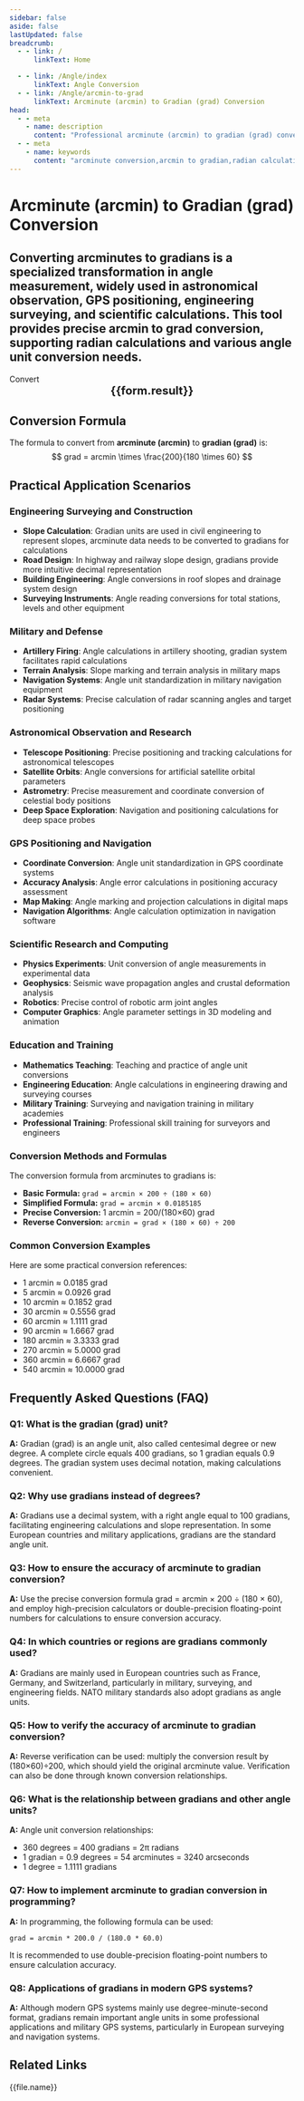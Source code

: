 ```yaml
---
sidebar: false
aside: false
lastUpdated: false
breadcrumb:
  - - link: /
      linkText: Home

  - - link: /Angle/index
      linkText: Angle Conversion
  - - link: /Angle/arcmin-to-grad
      linkText: Arcminute (arcmin) to Gradian (grad) Conversion
head:
  - - meta
    - name: description
      content: "Professional arcminute (arcmin) to gradian (grad) conversion tool, supporting radian calculations and angle unit conversions. Suitable for astronomical observations, GPS positioning, engineering surveying, and other scenarios, providing precise angle conversion formulas and practical guides."
  - - meta
    - name: keywords
      content: "arcminute conversion,arcmin to gradian,radian calculation formula,angle unit conversion,arcminute equals how many degrees,astronomical observation,GPS positioning,engineering surveying,angle calculator,radians to degrees"
---
```

# Arcminute (arcmin) to Gradian (grad) Conversion

Converting arcminutes to gradians is a specialized transformation in angle measurement, widely used in astronomical observation, GPS positioning, engineering surveying, and scientific calculations. This tool provides precise arcmin to grad conversion, supporting radian calculations and various angle unit conversion needs.
---
<script setup>
import { onMounted, reactive, inject, ref } from 'vue'
import { NButton, NForm, NFormItem, NInput, NInputNumber, NSelect, NCard, useMessage,NGrid ,NGi } from 'naive-ui'
import { defineClientComponent } from 'vitepress'
import { Angle } from '../files';
const convert = inject('convert')
const seoKey = ['radian calculation formula','radian formula','radian calculation','radian unit','rad to degree conversion','radian unit','how many degrees in one radian','radian to degree conversion','what unit is rad','radian to degree system conversion','radian system','radian and degree conversion','radians','radians to degrees','radian to degree','radian','rad','unit after minute','what unit is arcmin','arcminute equals how many degrees','arcminute','degree minute','arcmin']
const form = reactive({
  number: null,
  result: '',
  title: 'Arcminute to Gradian Converter',
})

const convertHandler = () => {
  if (form.number !== null && !isNaN(form.number)) {
    const convertedValue = parseFloat(form.number) * 200 / (180 * 60)
    form.result = `${form.number}arcmin = ${convertedValue.toFixed(4)}grad`
  } else {
    form.result = 'Please enter a valid number.'
  }
}
</script>

<n-card title="Arcminute to Gradian Converter" embedded :bordered="false" hoverable>
  <n-form size="large" :model="form">
    <n-form-item label="Arcminute (arcmin)">
      <n-input-number v-model:value="form.number" placeholder="Enter arcminutes" style="width: 100%" />
    </n-form-item>
    <n-form-item>
      <n-button type="info" @click="convertHandler" block>Convert</n-button>
    </n-form-item>
  </n-form>

  <n-card embedded :bordered="false" hoverable style="margin-top: 16px;">
    <template #header>
      <div style="text-align:center;font-size:16px;color:#666;">
        {{form.title}}
      </div>
    </template>
    <div style="text-align:center;font-size:20px;">
      <strong>{{form.result}}</strong>
    </div>
    <template #footer>
      <div style="text-align:center;font-size:12px;color:#999;">
        <span v-for="(keyword, index) in seoKey" :key="index">
          {{keyword}}<span v-if="index < seoKey.length - 1"> | </span>
        </span>
      </div>
    </template>
  </n-card>
</n-card>

## Conversion Formula

The formula to convert from **arcminute (arcmin)** to **gradian (grad)** is:
$$ grad = arcmin \times \frac{200}{180 \times 60} $$

## Practical Application Scenarios

### Engineering Surveying and Construction

* **Slope Calculation**: Gradian units are used in civil engineering to represent slopes, arcminute data needs to be converted to gradians for calculations
* **Road Design**: In highway and railway slope design, gradians provide more intuitive decimal representation
* **Building Engineering**: Angle conversions in roof slopes and drainage system design
* **Surveying Instruments**: Angle reading conversions for total stations, levels and other equipment

### Military and Defense

* **Artillery Firing**: Angle calculations in artillery shooting, gradian system facilitates rapid calculations
* **Terrain Analysis**: Slope marking and terrain analysis in military maps
* **Navigation Systems**: Angle unit standardization in military navigation equipment
* **Radar Systems**: Precise calculation of radar scanning angles and target positioning

### Astronomical Observation and Research

* **Telescope Positioning**: Precise positioning and tracking calculations for astronomical telescopes
* **Satellite Orbits**: Angle conversions for artificial satellite orbital parameters
* **Astrometry**: Precise measurement and coordinate conversion of celestial body positions
* **Deep Space Exploration**: Navigation and positioning calculations for deep space probes

### GPS Positioning and Navigation

* **Coordinate Conversion**: Angle unit standardization in GPS coordinate systems
* **Accuracy Analysis**: Angle error calculations in positioning accuracy assessment
* **Map Making**: Angle marking and projection calculations in digital maps
* **Navigation Algorithms**: Angle calculation optimization in navigation software

### Scientific Research and Computing

* **Physics Experiments**: Unit conversion of angle measurements in experimental data
* **Geophysics**: Seismic wave propagation angles and crustal deformation analysis
* **Robotics**: Precise control of robotic arm joint angles
* **Computer Graphics**: Angle parameter settings in 3D modeling and animation

### Education and Training

* **Mathematics Teaching**: Teaching and practice of angle unit conversions
* **Engineering Education**: Angle calculations in engineering drawing and surveying courses
* **Military Training**: Surveying and navigation training in military academies
* **Professional Training**: Professional skill training for surveyors and engineers

### Conversion Methods and Formulas

The conversion formula from arcminutes to gradians is:

- **Basic Formula:** `grad = arcmin × 200 ÷ (180 × 60)`
- **Simplified Formula:** `grad = arcmin × 0.0185185`
- **Precise Conversion:** 1 arcmin = 200/(180×60) grad
- **Reverse Conversion:** `arcmin = grad × (180 × 60) ÷ 200`

### Common Conversion Examples

Here are some practical conversion references:

- 1 arcmin ≈ 0.0185 grad
- 5 arcmin ≈ 0.0926 grad
- 10 arcmin ≈ 0.1852 grad
- 30 arcmin ≈ 0.5556 grad
- 60 arcmin ≈ 1.1111 grad
- 90 arcmin ≈ 1.6667 grad
- 180 arcmin ≈ 3.3333 grad
- 270 arcmin ≈ 5.0000 grad
- 360 arcmin ≈ 6.6667 grad
- 540 arcmin ≈ 10.0000 grad

## Frequently Asked Questions (FAQ)

### Q1: What is the gradian (grad) unit?
**A:** Gradian (grad) is an angle unit, also called centesimal degree or new degree. A complete circle equals 400 gradians, so 1 gradian equals 0.9 degrees. The gradian system uses decimal notation, making calculations convenient.

### Q2: Why use gradians instead of degrees?
**A:** Gradians use a decimal system, with a right angle equal to 100 gradians, facilitating engineering calculations and slope representation. In some European countries and military applications, gradians are the standard angle unit.

### Q3: How to ensure the accuracy of arcminute to gradian conversion?
**A:** Use the precise conversion formula grad = arcmin × 200 ÷ (180 × 60), and employ high-precision calculators or double-precision floating-point numbers for calculations to ensure conversion accuracy.

### Q4: In which countries or regions are gradians commonly used?
**A:** Gradians are mainly used in European countries such as France, Germany, and Switzerland, particularly in military, surveying, and engineering fields. NATO military standards also adopt gradians as angle units.

### Q5: How to verify the accuracy of arcminute to gradian conversion?
**A:** Reverse verification can be used: multiply the conversion result by (180×60)÷200, which should yield the original arcminute value. Verification can also be done through known conversion relationships.

### Q6: What is the relationship between gradians and other angle units?
**A:** Angle unit conversion relationships:
- 360 degrees = 400 gradians = 2π radians
- 1 gradian = 0.9 degrees = 54 arcminutes = 3240 arcseconds
- 1 degree = 1.1111 gradians

### Q7: How to implement arcminute to gradian conversion in programming?
**A:** In programming, the following formula can be used:
```
grad = arcmin * 200.0 / (180.0 * 60.0)
```
It is recommended to use double-precision floating-point numbers to ensure calculation accuracy.

### Q8: Applications of gradians in modern GPS systems?
**A:** Although modern GPS systems mainly use degree-minute-second format, gradians remain important angle units in some professional applications and military GPS systems, particularly in European surveying and navigation systems.

## Related Links
<n-grid x-gap="12" :cols="2">
  <n-gi v-for="(file, index) in Angle" :key="index">
    <n-button
      text
      tag="a"
      :href="file.path"
      type="info"
    >
      {{file.name}}
    </n-button>
  </n-gi>
</n-grid>
